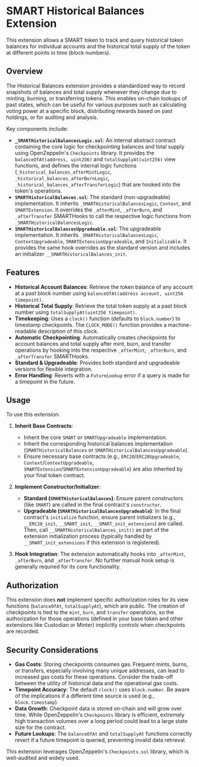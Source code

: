 # SMART Historical Balances Extension

This extension allows a SMART token to track and query historical token balances for individual accounts and the historical total supply of the token at different points in time (block numbers).

## Overview

The Historical Balances extension provides a standardized way to record snapshots of balances and total supply whenever they change due to minting, burning, or transferring tokens. This enables on-chain lookups of past states, which can be useful for various purposes such as calculating voting power at a specific block, distributing rewards based on past holdings, or for auditing and analysis.

Key components include:

- **`_SMARTHistoricalBalancesLogic.sol`**: An internal abstract contract containing the core logic for checkpointing balances and total supply using OpenZeppelin's `Checkpoints` library. It provides the `balanceOfAt(address, uint256)` and `totalSupplyAt(uint256)` view functions, and defines the internal logic functions (`_historical_balances_afterMintLogic`, `_historical_balances_afterBurnLogic`, `_historical_balances_afterTransferLogic`) that are hooked into the token's operations.
- **`SMARTHistoricalBalances.sol`**: The standard (non-upgradeable) implementation. It inherits `_SMARTHistoricalBalancesLogic`, `Context`, and `SMARTExtension`. It overrides the `_afterMint`, `_afterBurn`, and `_afterTransfer` SMARTHooks to call the respective logic functions from `_SMARTHistoricalBalancesLogic`.
- **`SMARTHistoricalBalancesUpgradeable.sol`**: The upgradeable implementation. It inherits `_SMARTHistoricalBalancesLogic`, `ContextUpgradeable`, `SMARTExtensionUpgradeable`, and `Initializable`. It provides the same hook overrides as the standard version and includes an initializer `__SMARTHistoricalBalances_init`.

## Features

- **Historical Account Balances**: Retrieve the token balance of any account at a past block number using `balanceOfAt(address account, uint256 timepoint)`.
- **Historical Total Supply**: Retrieve the total token supply at a past block number using `totalSupplyAt(uint256 timepoint)`.
- **Timekeeping**: Uses a `clock()` function (defaults to `block.number`) to timestamp checkpoints. The `CLOCK_MODE()` function provides a machine-readable description of this clock.
- **Automatic Checkpointing**: Automatically creates checkpoints for account balances and total supply after mint, burn, and transfer operations by hooking into the respective `_afterMint`, `_afterBurn`, and `_afterTransfer` SMARTHooks.
- **Standard & Upgradeable**: Provides both standard and upgradeable versions for flexible integration.
- **Error Handling**: Reverts with a `FutureLookup` error if a query is made for a timepoint in the future.

## Usage

To use this extension:

1. **Inherit Base Contracts**:
    - Inherit the core `SMART` or `SMARTUpgradeable` implementation.
    - Inherit the corresponding historical balances implementation (`SMARTHistoricalBalances` or `SMARTHistoricalBalancesUpgradeable`).
    - Ensure necessary base contracts (e.g., `ERC20`/`ERC20Upgradeable`, `Context`/`ContextUpgradeable`, `SMARTExtension`/`SMARTExtensionUpgradeable`) are also inherited by your final token contract.

2. **Implement Constructor/Initializer**:
    - **Standard (`SMARTHistoricalBalances`)**: Ensure parent constructors (like `SMART`) are called in the final contract's `constructor`.
    - **Upgradeable (`SMARTHistoricalBalancesUpgradeable`)**: In the final contract's `initialize` function, ensure parent initializers (e.g., `__ERC20_init`, `__SMART_init`, `__SMART_init_extensions`) are called. Then, call `__SMARTHistoricalBalances_init()` as part of the extension initialization process (typically handled by `__SMART_init_extensions` if this extension is registered).

3. **Hook Integration**: The extension automatically hooks into `_afterMint`, `_afterBurn`, and `_afterTransfer`. No further manual hook setup is generally required for its core functionality.

## Authorization

This extension does **not** implement specific authorization roles for its view functions (`balanceOfAt`, `totalSupplyAt`), which are public. The creation of checkpoints is tied to the `mint`, `burn`, and `transfer` operations, so the authorization for those operations (defined in your base token and other extensions like Custodian or Minter) implicitly controls when checkpoints are recorded.

## Security Considerations

- **Gas Costs**: Storing checkpoints consumes gas. Frequent mints, burns, or transfers, especially involving many unique addresses, can lead to increased gas costs for these operations. Consider the trade-off between the utility of historical data and the operational gas costs.
- **Timepoint Accuracy**: The default `clock()` uses `block.number`. Be aware of the implications if a different time source is used (e.g., `block.timestamp`).
- **Data Growth**: Checkpoint data is stored on-chain and will grow over time. While OpenZeppelin's `Checkpoints` library is efficient, extremely high transaction volumes over a long period could lead to a large state size for the contract.
- **Future Lookups**: The `balanceOfAt` and `totalSupplyAt` functions correctly revert if a future timepoint is queried, preventing invalid data retrieval.

This extension leverages OpenZeppelin's `Checkpoints.sol` library, which is well-audited and widely used.
